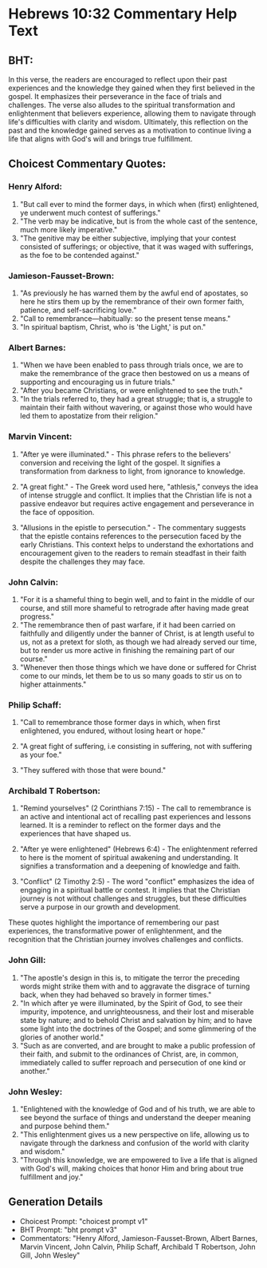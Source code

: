 # Hebrews 10:32 Commentary Help Text

## BHT:
In this verse, the readers are encouraged to reflect upon their past experiences and the knowledge they gained when they first believed in the gospel. It emphasizes their perseverance in the face of trials and challenges. The verse also alludes to the spiritual transformation and enlightenment that believers experience, allowing them to navigate through life's difficulties with clarity and wisdom. Ultimately, this reflection on the past and the knowledge gained serves as a motivation to continue living a life that aligns with God's will and brings true fulfillment.

## Choicest Commentary Quotes:
### Henry Alford:
1. "But call ever to mind the former days, in which when (first) enlightened, ye underwent much contest of sufferings."
2. "The verb may be indicative, but is from the whole cast of the sentence, much more likely imperative."
3. "The genitive may be either subjective, implying that your contest consisted of sufferings; or objective, that it was waged with sufferings, as the foe to be contended against."

### Jamieson-Fausset-Brown:
1. "As previously he has warned them by the awful end of apostates, so here he stirs them up by the remembrance of their own former faith, patience, and self-sacrificing love." 
2. "Call to remembrance—habitually: so the present tense means." 
3. "In spiritual baptism, Christ, who is 'the Light,' is put on."

### Albert Barnes:
1. "When we have been enabled to pass through trials once, we are to make the remembrance of the grace then bestowed on us a means of supporting and encouraging us in future trials."
2. "After you became Christians, or were enlightened to see the truth."
3. "In the trials referred to, they had a great struggle; that is, a struggle to maintain their faith without wavering, or against those who would have led them to apostatize from their religion."

### Marvin Vincent:
1. "After ye were illuminated." - This phrase refers to the believers' conversion and receiving the light of the gospel. It signifies a transformation from darkness to light, from ignorance to knowledge.

2. "A great fight." - The Greek word used here, "athlesis," conveys the idea of intense struggle and conflict. It implies that the Christian life is not a passive endeavor but requires active engagement and perseverance in the face of opposition.

3. "Allusions in the epistle to persecution." - The commentary suggests that the epistle contains references to the persecution faced by the early Christians. This context helps to understand the exhortations and encouragement given to the readers to remain steadfast in their faith despite the challenges they may face.

### John Calvin:
1. "For it is a shameful thing to begin well, and to faint in the middle of our course, and still more shameful to retrograde after having made great progress."
2. "The remembrance then of past warfare, if it had been carried on faithfully and diligently under the banner of Christ, is at length useful to us, not as a pretext for sloth, as though we had already served our time, but to render us more active in finishing the remaining part of our course."
3. "Whenever then those things which we have done or suffered for Christ come to our minds, let them be to us so many goads to stir us on to higher attainments."

### Philip Schaff:
1. "Call to remembrance those former days in which, when first enlightened, you endured, without losing heart or hope." 

2. "A great fight of suffering, i.e consisting in suffering, not with suffering as your foe." 

3. "They suffered with those that were bound."

### Archibald T Robertson:
1. "Remind yourselves" (2 Corinthians 7:15) - The call to remembrance is an active and intentional act of recalling past experiences and lessons learned. It is a reminder to reflect on the former days and the experiences that have shaped us.

2. "After ye were enlightened" (Hebrews 6:4) - The enlightenment referred to here is the moment of spiritual awakening and understanding. It signifies a transformation and a deepening of knowledge and faith.

3. "Conflict" (2 Timothy 2:5) - The word "conflict" emphasizes the idea of engaging in a spiritual battle or contest. It implies that the Christian journey is not without challenges and struggles, but these difficulties serve a purpose in our growth and development.

These quotes highlight the importance of remembering our past experiences, the transformative power of enlightenment, and the recognition that the Christian journey involves challenges and conflicts.

### John Gill:
1. "The apostle's design in this is, to mitigate the terror the preceding words might strike them with and to aggravate the disgrace of turning back, when they had behaved so bravely in former times."
2. "In which after ye were illuminated, by the Spirit of God, to see their impurity, impotence, and unrighteousness, and their lost and miserable state by nature; and to behold Christ and salvation by him; and to have some light into the doctrines of the Gospel; and some glimmering of the glories of another world."
3. "Such as are converted, and are brought to make a public profession of their faith, and submit to the ordinances of Christ, are, in common, immediately called to suffer reproach and persecution of one kind or another."

### John Wesley:
1. "Enlightened with the knowledge of God and of his truth, we are able to see beyond the surface of things and understand the deeper meaning and purpose behind them."
2. "This enlightenment gives us a new perspective on life, allowing us to navigate through the darkness and confusion of the world with clarity and wisdom."
3. "Through this knowledge, we are empowered to live a life that is aligned with God's will, making choices that honor Him and bring about true fulfillment and joy."


## Generation Details
- Choicest Prompt: "choicest prompt v1"
- BHT Prompt: "bht prompt v3"
- Commentators: "Henry Alford, Jamieson-Fausset-Brown, Albert Barnes, Marvin Vincent, John Calvin, Philip Schaff, Archibald T Robertson, John Gill, John Wesley"
